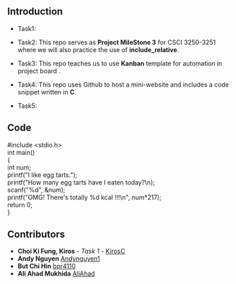 ## Introduction
* Task1: 

* Task2: This repo serves as **Project MileStone 3** for CSCI 3250-3251 where we will also practice the use of       **include_relative**.

* Task3: This repo teaches us to use **Kanban** template for automation in project board .

* Task4: This repo uses Github to host a mini-website and includes a code snippet written in **C**.

* Task5:

## Code
#include <stdio.h>  
int main()  
{  
   int num;  
   printf("I like egg tarts.");  
   printf("How many egg tarts have I eaten today?\n);  
   scanf("%d", &num);  
   printf("OMG! There's totally %d kcal !!!\n", num*217);  
   return 0;  
}  

## Contributors

* **Choi Ki Fung, Kiros** - *Task 1* - [KirosC](https://github.com/KirosC)
* **Andy Nguyen** [Andynguyen1](https://github.com/csci3250-2019/project-team-b/blob/master/_stu/1155128997.md)
* **But Chi Hin** [bpr4110](https://github.com/csci3250-2019/project-team-b/blob/master/_stu/1155110269.md)
* **Ali Ahad Mukhida** [AliAhad](https://github.com/csci3250-2019/project-team-b/blob/master/_stu/1155096576.md)
